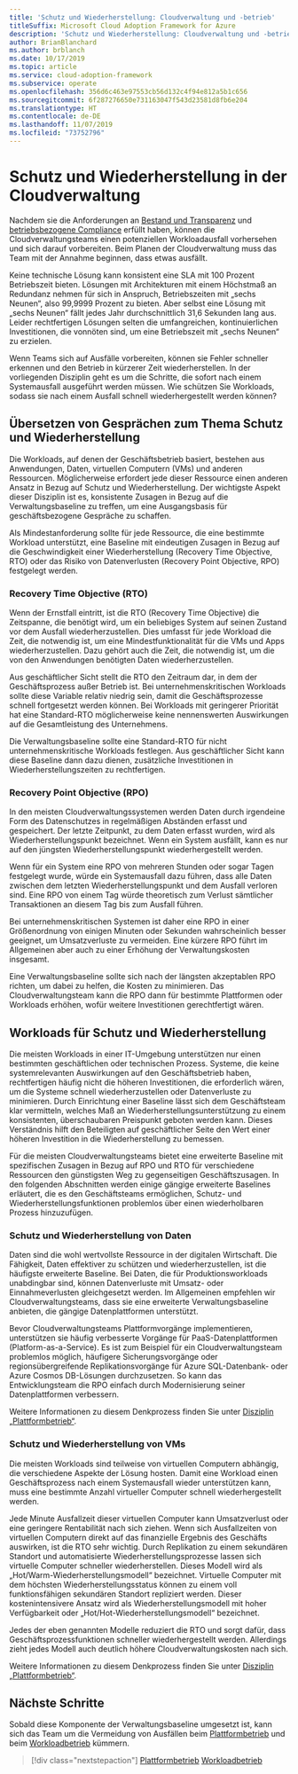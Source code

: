 ```yaml
---
title: 'Schutz und Wiederherstellung: Cloudverwaltung und -betrieb'
titleSuffix: Microsoft Cloud Adoption Framework for Azure
description: 'Schutz und Wiederherstellung: Cloudverwaltung und -betrieb'
author: BrianBlanchard
ms.author: brblanch
ms.date: 10/17/2019
ms.topic: article
ms.service: cloud-adoption-framework
ms.subservice: operate
ms.openlocfilehash: 356d6c463e97553cb56d132c4f94e812a5b1c656
ms.sourcegitcommit: 6f287276650e731163047f543d23581d8fb6e204
ms.translationtype: HT
ms.contentlocale: de-DE
ms.lasthandoff: 11/07/2019
ms.locfileid: "73752796"
---
```

# <a name="protect-and-recover-in-cloud-management"></a>Schutz und Wiederherstellung in der Cloudverwaltung

Nachdem sie die Anforderungen an [Bestand und Transparenz](./inventory.md) und [betriebsbezogene Compliance](./operational-compliance.md) erfüllt haben, können die Cloudverwaltungsteams einen potenziellen Workloadausfall vorhersehen und sich darauf vorbereiten. Beim Planen der Cloudverwaltung muss das Team mit der Annahme beginnen, dass etwas ausfällt.

Keine technische Lösung kann konsistent eine SLA mit 100 Prozent Betriebszeit bieten. Lösungen mit Architekturen mit einem Höchstmaß an Redundanz nehmen für sich in Anspruch, Betriebszeiten mit „sechs Neunen“, also 99,9999 Prozent zu bieten. Aber selbst eine Lösung mit „sechs Neunen“ fällt jedes Jahr durchschnittlich 31,6 Sekunden lang aus. Leider rechtfertigen Lösungen selten die umfangreichen, kontinuierlichen Investitionen, die vonnöten sind, um eine Betriebszeit mit „sechs Neunen“ zu erzielen.

Wenn Teams sich auf Ausfälle vorbereiten, können sie Fehler schneller erkennen und den Betrieb in kürzerer Zeit wiederherstellen. In der vorliegenden Disziplin geht es um die Schritte, die sofort nach einem Systemausfall ausgeführt werden müssen. Wie schützen Sie Workloads, sodass sie nach einem Ausfall schnell wiederhergestellt werden können?

## <a name="translate-protection-and-recovery-conversations"></a>Übersetzen von Gesprächen zum Thema Schutz und Wiederherstellung

Die Workloads, auf denen der Geschäftsbetrieb basiert, bestehen aus Anwendungen, Daten, virtuellen Computern (VMs) und anderen Ressourcen. Möglicherweise erfordert jede dieser Ressource einen anderen Ansatz in Bezug auf Schutz und Wiederherstellung. Der wichtigste Aspekt dieser Disziplin ist es, konsistente Zusagen in Bezug auf die Verwaltungsbaseline zu treffen, um eine Ausgangsbasis für geschäftsbezogene Gespräche zu schaffen.

Als Mindestanforderung sollte für jede Ressource, die eine bestimmte Workload unterstützt, eine Baseline mit eindeutigen Zusagen in Bezug auf die Geschwindigkeit einer Wiederherstellung (Recovery Time Objective, RTO) oder das Risiko von Datenverlusten (Recovery Point Objective, RPO) festgelegt werden.

### <a name="recovery-time-objectives-rto"></a>Recovery Time Objective (RTO)

Wenn der Ernstfall eintritt, ist die RTO (Recovery Time Objective) die Zeitspanne, die benötigt wird, um ein beliebiges System auf seinen Zustand vor dem Ausfall wiederherzustellen. Dies umfasst für jede Workload die Zeit, die notwendig ist, um eine Mindestfunktionalität für die VMs und Apps wiederherzustellen. Dazu gehört auch die Zeit, die notwendig ist, um die von den Anwendungen benötigten Daten wiederherzustellen.

Aus geschäftlicher Sicht stellt die RTO den Zeitraum dar, in dem der Geschäftsprozess außer Betrieb ist. Bei unternehmenskritischen Workloads sollte diese Variable relativ niedrig sein, damit die Geschäftsprozesse schnell fortgesetzt werden können. Bei Workloads mit geringerer Priorität hat eine Standard-RTO möglicherweise keine nennenswerten Auswirkungen auf die Gesamtleistung des Unternehmens.

Die Verwaltungsbaseline sollte eine Standard-RTO für nicht unternehmenskritische Workloads festlegen. Aus geschäftlicher Sicht kann diese Baseline dann dazu dienen, zusätzliche Investitionen in Wiederherstellungszeiten zu rechtfertigen.

### <a name="recovery-point-objectives-rpo"></a>Recovery Point Objective (RPO)

In den meisten Cloudverwaltungssystemen werden Daten durch irgendeine Form des Datenschutzes in regelmäßigen Abständen erfasst und gespeichert. Der letzte Zeitpunkt, zu dem Daten erfasst wurden, wird als Wiederherstellungspunkt bezeichnet. Wenn ein System ausfällt, kann es nur auf den jüngsten Wiederherstellungspunkt wiederhergestellt werden.

Wenn für ein System eine RPO von mehreren Stunden oder sogar Tagen festgelegt wurde, würde ein Systemausfall dazu führen, dass alle Daten zwischen dem letzten Wiederherstellungspunkt und dem Ausfall verloren sind. Eine RPO von einem Tag würde theoretisch zum Verlust sämtlicher Transaktionen an diesem Tag bis zum Ausfall führen.

Bei unternehmenskritischen Systemen ist daher eine RPO in einer Größenordnung von einigen Minuten oder Sekunden wahrscheinlich besser geeignet, um Umsatzverluste zu vermeiden. Eine kürzere RPO führt im Allgemeinen aber auch zu einer Erhöhung der Verwaltungskosten insgesamt.

Eine Verwaltungsbaseline sollte sich nach der längsten akzeptablen RPO richten, um dabei zu helfen, die Kosten zu minimieren. Das Cloudverwaltungsteam kann die RPO dann für bestimmte Plattformen oder Workloads erhöhen, wofür weitere Investitionen gerechtfertigt wären.

## <a name="protect-and-recover-workloads"></a>Workloads für Schutz und Wiederherstellung

Die meisten Workloads in einer IT-Umgebung unterstützen nur einen bestimmten geschäftlichen oder technischen Prozess. Systeme, die keine systemrelevanten Auswirkungen auf den Geschäftsbetrieb haben, rechtfertigen häufig nicht die höheren Investitionen, die erforderlich wären, um die Systeme schnell wiederherzustellen oder Datenverluste zu minimieren. Durch Einrichtung einer Baseline lässt sich dem Geschäftsteam klar vermitteln, welches Maß an Wiederherstellungsunterstützung zu einem konsistenten, überschaubaren Preispunkt geboten werden kann. Dieses Verständnis hilft den Beteiligten auf geschäftlicher Seite den Wert einer höheren Investition in die Wiederherstellung zu bemessen.

Für die meisten Cloudverwaltungsteams bietet eine erweiterte Baseline mit spezifischen Zusagen in Bezug auf RPO und RTO für verschiedene Ressourcen den günstigsten Weg zu gegenseitigen Geschäftszusagen. In den folgenden Abschnitten werden einige gängige erweiterte Baselines erläutert, die es den Geschäftsteams ermöglichen, Schutz- und Wiederherstellungsfunktionen problemlos über einen wiederholbaren Prozess hinzuzufügen.

### <a name="protect-and-recover-data"></a>Schutz und Wiederherstellung von Daten

Daten sind die wohl wertvollste Ressource in der digitalen Wirtschaft. Die Fähigkeit, Daten effektiver zu schützen und wiederherzustellen, ist die häufigste erweiterte Baseline. Bei Daten, die für Produktionsworkloads unabdingbar sind, können Datenverluste mit Umsatz- oder Einnahmeverlusten gleichgesetzt werden. Im Allgemeinen empfehlen wir Cloudverwaltungsteams, dass sie eine erweiterte Verwaltungsbaseline anbieten, die gängige Datenplattformen unterstützt.

Bevor Cloudverwaltungsteams Plattformvorgänge implementieren, unterstützen sie häufig verbesserte Vorgänge für PaaS-Datenplattformen (Platform-as-a-Service). Es ist zum Beispiel für ein Cloudverwaltungsteam problemlos möglich, häufigere Sicherungsvorgänge oder regionsübergreifende Replikationsvorgänge für Azure SQL-Datenbank- oder Azure Cosmos DB-Lösungen durchzusetzen. So kann das Entwicklungsteam die RPO einfach durch Modernisierung seiner Datenplattformen verbessern.

Weitere Informationen zu diesem Denkprozess finden Sie unter [Disziplin „Plattformbetrieb“](./platform.md).

### <a name="protect-and-recover-vms"></a>Schutz und Wiederherstellung von VMs

Die meisten Workloads sind teilweise von virtuellen Computern abhängig, die verschiedene Aspekte der Lösung hosten. Damit eine Workload einen Geschäftsprozess nach einem Systemausfall wieder unterstützen kann, muss eine bestimmte Anzahl virtueller Computer schnell wiederhergestellt werden.

Jede Minute Ausfallzeit dieser virtuellen Computer kann Umsatzverlust oder eine geringere Rentabilität nach sich ziehen. Wenn sich Ausfallzeiten von virtuellen Computern direkt auf das finanzielle Ergebnis des Geschäfts auswirken, ist die RTO sehr wichtig. Durch Replikation zu einem sekundären Standort und automatisierte Wiederherstellungsprozesse lassen sich virtuelle Computer schneller wiederherstellen. Dieses Modell wird als „Hot/Warm-Wiederherstellungsmodell“ bezeichnet. Virtuelle Computer mit dem höchsten Wiederherstellungsstatus können zu einem voll funktionsfähigen sekundären Standort repliziert werden. Dieser kostenintensivere Ansatz wird als Wiederherstellungsmodell mit hoher Verfügbarkeit oder „Hot/Hot-Wiederherstellungsmodell“ bezeichnet.

Jedes der eben genannten Modelle reduziert die RTO und sorgt dafür, dass Geschäftsprozessfunktionen schneller wiederhergestellt werden. Allerdings zieht jedes Modell auch deutlich höhere Cloudverwaltungskosten nach sich.

Weitere Informationen zu diesem Denkprozess finden Sie unter [Disziplin „Plattformbetrieb“](./workload.md).

## <a name="next-steps"></a>Nächste Schritte

Sobald diese Komponente der Verwaltungsbaseline umgesetzt ist, kann sich das Team um die Vermeidung von Ausfällen beim [Plattformbetrieb](./platform.md) und beim [Workloadbetrieb](./workload.md) kümmern.

> [!div class="nextstepaction"]
> [Plattformbetrieb](./platform.md)
> [Workloadbetrieb](./workload.md)
